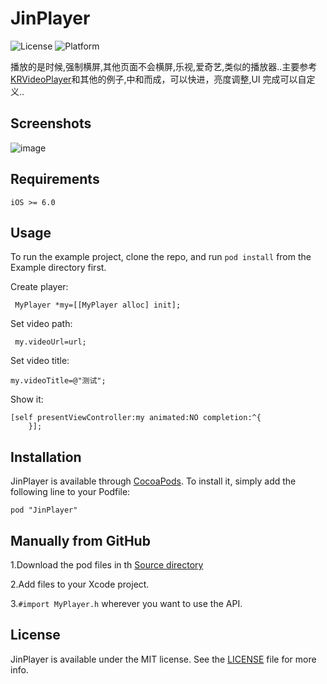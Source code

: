 
JinPlayer
====================
![License](https://img.shields.io/cocoapods/l/TWPhotoPicker.svg)
![Platform](https://img.shields.io/cocoapods/p/TWPhotoPicker.svg)

播放的是时候,强制横屏,其他页面不会横屏,乐视,爱奇艺,类似的播放器..主要参考[KRVideoPlayer](https://github.com/36Kr-Mobile/KRVideoPlayer)和其他的例子,中和而成，可以快进，亮度调整,UI 完成可以自定义..

## Screenshots
![image](https://cloud.githubusercontent.com/assets/3974508/12646311/2c08ed6c-c60a-11e5-9f72-9336f075925f.jpg)
   
## Requirements

`iOS >= 6.0`

## Usage

To run the example project, clone the repo, and run `pod install` from the Example directory first.

Create player:

```
 MyPlayer *my=[[MyPlayer alloc] init];
```

Set video path:

```
 my.videoUrl=url;
```

Set video title:

```
my.videoTitle=@"测试";
```

Show it:

```
[self presentViewController:my animated:NO completion:^{
    }];
```

## Installation

JinPlayer is available through [CocoaPods](http://cocoapods.org). To install
it, simply add the following line to your Podfile:

```
pod "JinPlayer"
```
## Manually from GitHub

1.Download the pod files in th [Source directory](https://github.com/wangjinwei0806/JinPlayer/tree/master/Pod)

2.Add files to your Xcode project.

3.`#import MyPlayer.h` wherever you want to use the API.

## License

JinPlayer is available under the MIT license. See the [LICENSE](https://github.com/wangjinwei0806/JinPlayer/blob/master/LICENSE) file for more info.   
